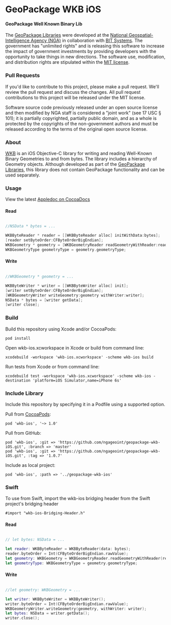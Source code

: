 # GeoPackage WKB iOS

#### GeoPackage Well Known Binary Lib ####

The [GeoPackage Libraries](http://ngageoint.github.io/GeoPackage/) were developed at the [National Geospatial-Intelligence Agency (NGA)](http://www.nga.mil/) in collaboration with [BIT Systems](http://www.bit-sys.com/). The government has "unlimited rights" and is releasing this software to increase the impact of government investments by providing developers with the opportunity to take things in new directions. The software use, modification, and distribution rights are stipulated within the [MIT license](http://choosealicense.com/licenses/mit/).

### Pull Requests ###
If you'd like to contribute to this project, please make a pull request. We'll review the pull request and discuss the changes. All pull request contributions to this project will be released under the MIT license.

Software source code previously released under an open source license and then modified by NGA staff is considered a "joint work" (see 17 USC § 101); it is partially copyrighted, partially public domain, and as a whole is protected by the copyrights of the non-government authors and must be released according to the terms of the original open source license.

### About ###

[WKB](http://ngageoint.github.io/geopackage-wkb-ios/) is an iOS Objective-C library for writing and reading Well-Known Binary Geometries to and from bytes. The library includes a hierarchy of Geometry objects. Although developed as part of the [GeoPackage Libraries](http://ngageoint.github.io/GeoPackage/), this library does not contain GeoPackage functionality and can be used separately.

### Usage ###

View the latest [Appledoc on CocoaDocs](http://cocoadocs.org/docsets/wkb-ios)

#### Read ####

```objectivec

//NSData * bytes = ...    

WKBByteReader * reader = [[WKBByteReader alloc] initWithData:bytes];
[reader setByteOrder:CFByteOrderBigEndian];
WKBGeometry * geometry = [WKBGeometryReader readGeometryWithReader:reader];
WKBGeometryType geometryType = geometry.geometryType;

```

#### Write ####

```objectivec

//WKBGeometry * geometry = ...

WKBByteWriter * writer = [[WKBByteWriter alloc] init];
[writer setByteOrder:CFByteOrderBigEndian];
[WKBGeometryWriter writeGeometry:geometry withWriter:writer];
NSData * bytes = [writer getData];
[writer close];

```

### Build ###

Build this repository using Xcode and/or CocoaPods:

    pod install

Open wkb-ios.xcworkspace in Xcode or build from command line:

    xcodebuild -workspace 'wkb-ios.xcworkspace' -scheme wkb-ios build

Run tests from Xcode or from command line:

    xcodebuild test -workspace 'wkb-ios.xcworkspace' -scheme wkb-ios -destination 'platform=iOS Simulator,name=iPhone 6s'

### Include Library ###

Include this repository by specifying it in a Podfile using a supported option.

Pull from [CocoaPods](https://cocoapods.org/pods/wkb-ios):

    pod 'wkb-ios', '~> 1.0'

Pull from GitHub:

    pod 'wkb-ios', :git => 'https://github.com/ngageoint/geopackage-wkb-iOS.git', :branch => 'master'
    pod 'wkb-ios', :git => 'https://github.com/ngageoint/geopackage-wkb-iOS.git', :tag => '1.0.7'

Include as local project:

    pod 'wkb-ios', :path => '../geopackage-wkb-ios'

### Swift ###

To use from Swift, import the wkb-ios bridging header from the Swift project's bridging header

    #import "wkb-ios-Bridging-Header.h"

#### Read ####

```swift

// let bytes: NSData = ...

let reader: WKBByteReader = WKBByteReader(data: bytes);
reader.byteOrder = Int(CFByteOrderBigEndian.rawValue);
let geometry: WKBGeometry = WKBGeometryReader.readGeometryWithReader(reader);
let geometryType: WKBGeometryType = geometry.geometryType;

```

#### Write ####

```swift

//let geometry: WKBGeometry = ...

let writer: WKBByteWriter = WKBByteWriter();
writer.byteOrder = Int(CFByteOrderBigEndian.rawValue);
WKBGeometryWriter.writeGeometry(geometry, withWriter: writer);
let bytes: NSData = writer.getData();
writer.close();

```
